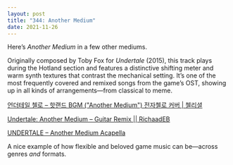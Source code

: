 ```yaml
---
layout: post
title: "344: Another Medium"
date: 2021-11-26
---
```


Here’s *Another Medium* in a few other mediums.

Originally composed by Toby Fox for *Undertale* (2015), this track plays during the Hotland section and features a distinctive shifting meter and warm synth textures that contrast the mechanical setting. It’s one of the most frequently covered and remixed songs from the game’s OST, showing up in all kinds of arrangements—from classical to meme.

[언더테일 첼로 – 핫랜드 BGM ("Another Medium") 전자첼로 커버 | 첼리셜](https://youtu.be/QzxFVLCVw3Q)  

[Undertale: Another Medium – Guitar Remix || RichaadEB](https://youtu.be/wmciSu0nNzQ)  

[UNDERTALE – Another Medium Acapella](https://youtu.be/06_9z2thikw)

A nice example of how flexible and beloved game music can be—across genres *and* formats.
